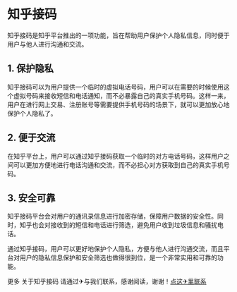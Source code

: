 # 知乎接码

知乎接码是知乎平台推出的一项功能，旨在帮助用户保护个人隐私信息，同时便于用户与他人进行沟通和交流。

## 1. 保护隐私

知乎接码可以为用户提供一个临时的虚拟电话号码，用户可以在需要的时候使用这个虚拟号码来接收短信和电话通知，而不必暴露自己的真实手机号码。这样一来，用户在进行网上交易、注册账号等需要提供手机号码的场景下，就可以更加放心地保护个人隐私了。

## 2. 便于交流

在知乎平台上，用户可以通过知乎接码获取一个临时的对方电话号码，这样用户之间可以更加方便地进行电话沟通和交流，而不必担心对方获取到自己的真实手机号码。

## 3. 安全可靠

知乎接码平台会对用户的通讯录信息进行加密存储，保障用户数据的安全性。同时，知乎也会对接收到的短信和电话进行筛选，避免用户收到垃圾信息和骚扰电话。

通过知乎接码，用户可以更好地保护个人隐私，方便与他人进行沟通交流，而且平台对用户的隐私信息保护和安全筛选也做得很到位，是一个非常实用和可靠的功能。

更多 关于知乎接码 请通过✈与我们联系，感谢阅读，谢谢！[点这✈里联系](https://d.k02.cc)